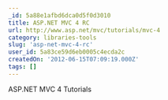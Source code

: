```yaml
---
_id: 5a88e1afbd6dca0d5f0d3010
title: ASP.NET MVC 4 RC
url: http://www.asp.net/mvc/tutorials/mvc-4
category: libraries-tools
slug: 'asp-net-mvc-4-rc'
user_id: 5a83ce59d6eb0005c4ecda2c
createdOn: '2012-06-15T07:09:19.000Z'
tags: []
---
```


ASP.NET MVC 4 Tutorials
